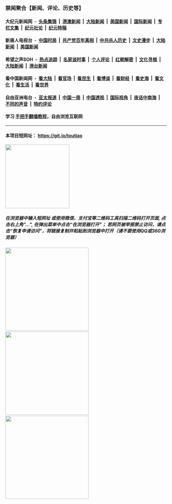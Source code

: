 ### 禁闻聚合【新闻、评论、历史等】

#### 大纪元新闻网 &nbsp;-&nbsp; [头条集锦](indexes/E头条集锦.md?t=02141511) &nbsp;|&nbsp; [港澳新闻](indexes/E港澳新闻.md?t=02141511)  &nbsp;|&nbsp; [大陆新闻](indexes/E大陆新闻.md?t=02141511) &nbsp;|&nbsp; [美国新闻](indexes/E美国新闻.md?t=02141511) &nbsp;|&nbsp; [国际新闻](indexes/E国际新闻.md?t=02141511) &nbsp;|&nbsp; [专栏文集](indexes/E专栏文集.md?t=02141511) &nbsp;|&nbsp; [纪元社论](indexes/E纪元社论.md?t=02141511) &nbsp;|&nbsp; [纪元特稿](indexes/E纪元特稿.md?t=02141511) 

#### 新唐人电视台 &nbsp;-&nbsp; [中国时局](indexes/N中国时局.md?t=02141511) &nbsp;|&nbsp; [共产党百年真相](indexes/N共产党百年真相.md?t=02141511) &nbsp;|&nbsp; [中共杀人历史](indexes/N中共杀人历史.md?t=02141511) &nbsp;|&nbsp; [文史漫步](indexes/N文史漫步.md?t=02141511) &nbsp;|&nbsp; [大陆新闻](indexes/N大陆新闻.md?t=02141511) &nbsp;|&nbsp; [美国新闻](indexes/N美国新闻.md?t=02141511)

#### 希望之声SOH &nbsp;-&nbsp; [热点追踪](indexes/H热点追踪.md?t=02141511) &nbsp;|&nbsp; [名家谈时事](indexes/H名家谈时事.md?t=02141511) &nbsp;|&nbsp; [个人评论](indexes/H个人评论.md?t=02141511)  &nbsp;|&nbsp; [红朝解密](indexes/H红朝解密.md?t=02141511) &nbsp;|&nbsp; [文化寻根](indexes/H文化寻根.md?t=02141511) &nbsp;|&nbsp; [大陆新闻](indexes/H大陆新闻.md?t=02141511) &nbsp;|&nbsp; [港台新闻](indexes/H港台新闻.md?t=02141511)

#### 看中国新闻网 &nbsp;-&nbsp; [看大陆](indexes/S看大陆.md?t=02141511) &nbsp;|&nbsp; [看官场](indexes/S看官场.md?t=02141511) &nbsp;|&nbsp; [看民生](indexes/S看民生.md?t=02141511)  &nbsp;|&nbsp; [看博谈](indexes/S看博谈.md?t=02141511) &nbsp;|&nbsp; [看财经](indexes/S看财经.md?t=02141511) &nbsp;|&nbsp; [看史海](indexes/S看史海.md?t=02141511) &nbsp;|&nbsp; [看文化](indexes/S看文化.md?t=02141511) &nbsp;|&nbsp; [看生活](indexes/S看生活.md?t=02141511) &nbsp;|&nbsp; [看世界](indexes/S看世界.md?t=02141511)

#### 自由亚洲电台 &nbsp;-&nbsp; [亚太报道](indexes/R亚太报道.md?t=02141511) &nbsp;|&nbsp; [中国一周](indexes/R中国一周.md?t=02141511) &nbsp;|&nbsp; [中国透视](indexes/R中国透视.md?t=02141511)  &nbsp;|&nbsp; [国际视角](indexes/R国际视角.md?t=02141511) &nbsp;|&nbsp; [夜话中南海](indexes/R夜话中南海.md?t=02141511) &nbsp;|&nbsp; [不同的声音](indexes/R不同的声音.md?t=02141511) &nbsp;|&nbsp; [特约评论](indexes/R特约评论.md?t=02141511)

#### 学习 [手把手翻墙教程](https://github.com/gfw-breaker/guides/wiki)，自由浏览互联网

----

#### 本项目短网址： https://git.io/toutiao
<img src="https://raw.githubusercontent.com/gfw-breaker/banned-news/master/scripts/img/qr.png" width="200px"/>  

##### 在浏览器中输入短网址 或使用微信、支付宝等二维码工具扫描二维码打开页面, 点击右上角"...", 在弹出菜单中点击“在浏览器打开”； 若网页被举报禁止访问，请点击“恢复申请访问”，将链接复制并粘贴到浏览器中打开（请不要使用QQ或360浏览器）

<img src="https://raw.githubusercontent.com/gfw-breaker/banned-news/master/scripts/img/1.png" width="260px"/> &nbsp; <img src="https://raw.githubusercontent.com/gfw-breaker/banned-news/master/scripts/img/2.png" width="260px"/> &nbsp; <img src="https://raw.githubusercontent.com/gfw-breaker/banned-news/master/scripts/img/3.png" width="260px"/>
